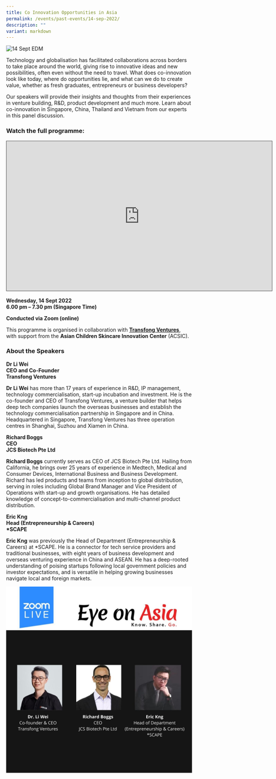 ```yaml
---
title: Co Innovation Opportunities in Asia
permalink: /events/past-events/14-sep-2022/
description: ""
variant: markdown
---
```

![14 Sept EDM](/images/past-events/14-sep-2022/EOA-Website-edm.jpg)

Technology and globalisation has facilitated collaborations across borders to take place around the world, giving rise to innovative ideas and new possibilities, often even without the need to travel. What does co-innovation look like today, where do opportunities lie, and what can we do to create value, whether as fresh graduates, entrepreneurs or business developers?

Our speakers will provide their insights and thoughts from their experiences in venture building, R&amp;D, product development and much more. Learn about co-innovation in Singapore, China, Thailand and Vietnam from our experts in this panel discussion.


### **Watch the full programme:**


<div>
<iframe src="https://nlb.ap.panopto.com/Panopto/Pages/Embed.aspx?id=6bbe9c01-4a70-4a30-b7b5-af1d0051a24b&amp;autoplay=false&amp;offerviewer=true&amp;showtitle=true&amp;showbrand=true&amp;captions=false&amp;interactivity=all" height="405" width="720" style="border: 1px solid #464646;" allowfullscreen="" allow="autoplay"></iframe>
</div>


**Wednesday, 14 Sept 2022**<br>
**6.00 pm – 7.30 pm (Singapore Time)**

**Conducted via Zoom (online)**<br>

This programme is organised in collaboration with [**Transfong Ventures**](https://www.transfong.com/), with support from the **Asian Children Skincare Innovation Center** (ACSIC).

### **About the Speakers**

**Dr Li Wei**<br>
**CEO and Co-Founder**<br>
**Transfong Ventures**

**Dr Li Wei** has more than 17 years of experience in R&amp;D, IP management, technology commercialisation, start-up incubation and investment. He is the co-founder and CEO of Transfong Ventures, a venture builder that helps deep tech companies launch the overseas businesses and establish the technology commercialisation partnership in Singapore and in China. Headquartered in Singapore, Transfong Ventures has three operation centres in Shanghai, Suzhou and Xiamen in China.

**Richard Boggs**<br>
**CEO**<br>
**JCS Biotech Pte Ltd**

**Richard Boggs** currently serves as CEO of JCS Biotech Pte Ltd. Hailing from California, he brings over 25 years of experience in Medtech, Medical and Consumer Devices, International Business and Business Development. Richard has led products and teams from inception to global distribution, serving in roles including Global Brand Manager and Vice President of Operations with start-up and growth organisations. He has detailed knowledge of concept-to-commercialisation and multi-channel product distribution.

**Eric Kng**<br>
**Head (Entrepreneurship &amp; Careers)**<br><b>*SCAPE</b>

**Eric Kng** was previously the Head of Department (Entrepreneurship &amp; Careers) at \*SCAPE. He is a connector for tech service providers and traditional businesses, with eight years of business development and overseas venturing experience in China and ASEAN. He has a deep-rooted understanding of poising startups following local government policies and investor expectations, and is versatile in helping growing businesses navigate local and foreign markets.

![EOA Programme 14 Sept 2022](/images/past-events/14-sep-2022/EOA%20Web%20Banner.jpg)